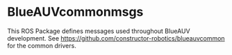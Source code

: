 # BlueAUVcommonmsgs

This ROS Package defines messages used throughout BlueAUV development.
See https://github.com/constructor-robotics/blueauvcommon for the common drivers.